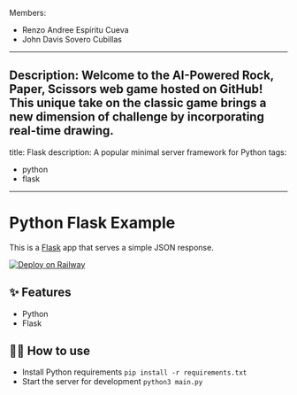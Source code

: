 Members:
  - Renzo Andree Espíritu Cueva
  - John Davis Sovero Cubillas
---
Description: Welcome to the AI-Powered Rock, Paper, Scissors web game hosted on GitHub! This unique take on  the classic game brings a new dimension of challenge by incorporating real-time drawing.
---
title: Flask
description: A popular minimal server framework for Python
tags:
  - python
  - flask
---

# Python Flask Example

This is a [Flask](https://flask.palletsprojects.com/en/1.1.x/) app that serves a simple JSON response.

[![Deploy on Railway](https://railway.app/button.svg)](https://railway.app/new/template/zUcpux)

## ✨ Features

- Python
- Flask

## 💁‍♀️ How to use

- Install Python requirements `pip install -r requirements.txt`
- Start the server for development `python3 main.py`
